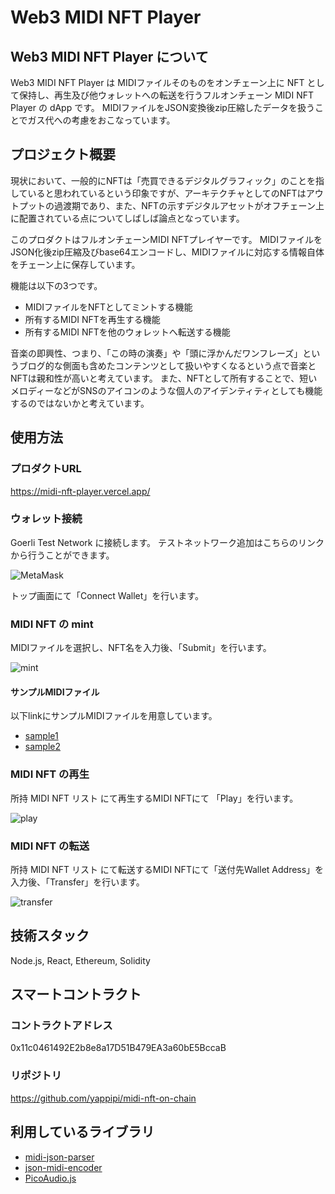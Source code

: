 # Web3 MIDI NFT Player

## Web3 MIDI NFT Player について

Web3 MIDI NFT Player は MIDIファイルそのものをオンチェーン上に NFT として保持し、再生及び他ウォレットへの転送を行うフルオンチェーン MIDI NFT Player の dApp です。
MIDIファイルをJSON変換後zip圧縮したデータを扱うことでガス代への考慮をおこなっています。

## プロジェクト概要

現状において、一般的にNFTは「売買できるデジタルグラフィック」のことを指していると思われているという印象ですが、アーキテクチャとしてのNFTはアウトプットの過渡期であり、また、NFTの示すデジタルアセットがオフチェーン上に配置されている点についてしばしば論点となっています。

このプロダクトはフルオンチェーンMIDI NFTプレイヤーです。
MIDIファイルをJSON化後zip圧縮及びbase64エンコードし、MIDIファイルに対応する情報自体をチェーン上に保存しています。

機能は以下の3つです。

- MIDIファイルをNFTとしてミントする機能
- 所有するMIDI NFTを再生する機能
- 所有するMIDI NFTを他のウォレットへ転送する機能

音楽の即興性、つまり、「この時の演奏」や「頭に浮かんだワンフレーズ」というブログ的な側面も含めたコンテンツとして扱いやすくなるという点で音楽とNFTは親和性が高いと考えています。
また、NFTとして所有することで、短いメロディーなどがSNSのアイコンのような個人のアイデンティティとしても機能するのではないかと考えています。

## 使用方法

### プロダクトURL

https://midi-nft-player.vercel.app/

### ウォレット接続

Goerli Test Network に接続します。
テストネットワーク追加はこちらのリンクから行うことができます。

![MetaMask](https://user-images.githubusercontent.com/115483245/199988714-c3324a4e-cc30-48f6-90bc-065d03652427.png)

トップ画面にて「Connect Wallet」を行います。

### MIDI NFT の mint

MIDIファイルを選択し、NFT名を入力後、「Submit」を行います。

![mint](https://user-images.githubusercontent.com/115483245/199991578-06170dbe-743e-404f-b0f4-a74a0ee6da73.png)

#### サンプルMIDIファイル

以下linkにサンプルMIDIファイルを用意しています。

- [sample1](https://midi-nft-player.vercel.app/midi/because.mid)
- [sample2](https://midi-nft-player.vercel.app/midi/A_F_NO7_01.mid)

### MIDI NFT の再生

所持 MIDI NFT リスト にて再生するMIDI NFTにて 「Play」を行います。

![play](https://user-images.githubusercontent.com/115483245/199994501-f2668b17-61fc-4984-a8fe-21bdecd54f27.png)

### MIDI NFT の転送

所持 MIDI NFT リスト にて転送するMIDI NFTにて「送付先Wallet Address」を入力後、「Transfer」を行います。

![transfer](https://user-images.githubusercontent.com/115483245/199995636-3bba5b77-523e-4e09-a8d3-c3bb48afe52c.png)

## 技術スタック

Node.js, React, Ethereum, Solidity

## スマートコントラクト

### コントラクトアドレス

0x11c0461492E2b8e8a17D51B479EA3a60bE5BccaB

### リポジトリ

https://github.com/yappipi/midi-nft-on-chain

## 利用しているライブラリ

- [midi-json-parser](https://github.com/chrisguttandin/midi-json-parser)
- [json-midi-encoder](https://github.com/chrisguttandin/json-midi-encoder)
- [PicoAudio.js](https://github.com/cagpie/PicoAudio.js)
